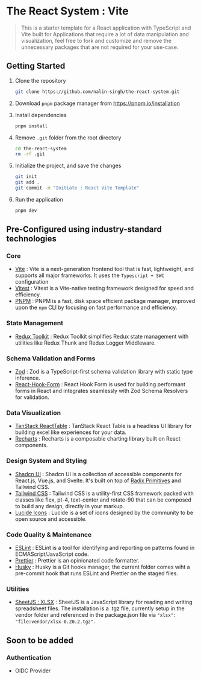 # The React System : Vite

> This is a starter template for a React application with TypeScript and Vite built for Applications that require a lot of data manipulation and visualization, feel free to fork and customize and remove the unnecessary packages that are not required for your use-case.

## Getting Started

1. Clone the repository

   ```bash
   git clone https://github.com/nalin-singh/the-react-system.git
   ```

2. Download `pnpm` package manager from <https://pnpm.io/installation>

3. Install dependencies

   ```bash
   pnpm install
   ```

4. Remove `.git` folder from the root directory

   ```bash
   cd the-react-system
   rm -rf .git
   ```

5. Initialize the project, and save the changes

   ```bash
   git init
   git add .
   git commit -m "Initiate : React Vite Template"
   ```

6. Run the application

   ```bash
   pnpm dev
   ```

## Pre-Configured using industry-standard technologies

### Core

- [Vite](https://vitejs.dev/) : Vite is a next-generation frontend tool that is fast, lightweight, and supports all major frameworks. It uses the `Typescript + SWC` configuration
- [Vitest](https://vitest.dev/) : Vitest is a Vite-native testing framework designed for speed and efficiency.
- [PNPM](https://pnpm.io/) : PNPM is a fast, disk space efficient package manager, improved upon the `npm` CLI by focusing on fast performance and efficiency.

### State Management

- [Redux Toolkit](https://redux-toolkit.js.org/) : Redux Toolkit simplifies Redux state management with utilities like Redux Thunk and Redux Logger Middleware.

### Schema Validation and Forms

- [Zod](https://zod.dev/) : Zod is a TypeScript-first schema validation library with static type inference.
- [React-Hook-Form](https://react-hook-form.com/) : React Hook Form is used for building performant forms in React and integrates seamlessly with Zod Schema Resolvers for validation.

### Data Visualization

- [TanStack ReactTable](https://tanstack.com/table/v8) : TanStack React Table is a headless UI library for building excel like experiences for your data.
- [Recharts](https://recharts.org/) : Recharts is a composable charting library built on React components.

### Design System and Styling

- [Shadcn UI](https://shadcn.com/docs/ui) : Shadcn UI is a collection of accessible components for React.js, Vue.js, and Svelte.
  It's built on top of [Radix Primitives](https://www.radix-ui.com/primitives) and Tailwind CSS.
- [Tailwind CSS](https://tailwindcss.com/docs/guides/vite) : Tailwind CSS is a utility-first CSS framework packed with classes like flex, pt-4, text-center and rotate-90 that can be composed to build any design, directly in your markup.
- [Lucide Icons](https://lucide.dev/) : Lucide is a set of icons designed by the community to be open source and accessible.

### Code Quality & Maintenance

- [ESLint](https://eslint.org/) : ESLint is a tool for identifying and reporting on patterns found in ECMAScript/JavaScript code.
- [Prettier](https://prettier.io/) : Prettier is an opinionated code formatter.
- [Husky](https://typicode.github.io/husky/) : Husky is a Git hooks manager, the current folder comes wiht a pre-commit hook that runs ESLint and Prettier on the staged files.

### Utilities

- [SheetJS : XLSX](https://docs.sheetjs.com/docs/getting-started/installation/frameworks) : SheetJS is a JavaScript library for reading and writing spreadsheet files. The installation is a .tgz file, currently setup in the vendor folder and referenced in the package.json file via `"xlsx": "file:vendor/xlsx-0.20.2.tgz"`.

## Soon to be added

### Authentication

- OIDC Provider
